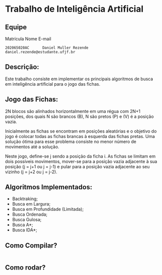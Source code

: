 # Trabalho de Inteligência Artificial

## Equipe

Matrícula       Nome                                E-mail
```
202065020AC      Daniel Muller Rezende               daniel.rezende@estudante.ufjf.br
```
## Descrição:
Este trabalho consiste em implementar os principais algoritmos de busca em inteligência artificial para o jogo das fichas.

## Jogo das Fichas:
2N blocos são alinhados horizontalmente em uma régua com 2N+1 posições, dos quais N são brancos (B), N são pretos (P) e (V) é a posição vazia. 

Inicialmente as fichas se encontram em posições aleatórias e o objetivo do jogo é colocar todas as fichas brancas à esquerda das fichas pretas. Uma solução ótima para esse problema consiste no menor número de movimentos até a solução.

Neste jogo, define-se j sendo a posição da ficha i. As fichas se limitam em dois possíveis movimentos, mover-se para a posição vazia adjacente à sua posição (j = j+1 ou j = j-1) e pular para a posição vazia adjacente ao seu vizinho (j = j+2 ou j = j-2).

## Algoritmos Implementados:

- Backtraking;
- Busca em Largura;
- Busca em Profundidade (Limitada);
- Busca Ordenada;
- Busca Gulosa;
- Busca A*;
- Busca IDA*;

## Como Compilar?

```

```

## Como rodar?

```
```
